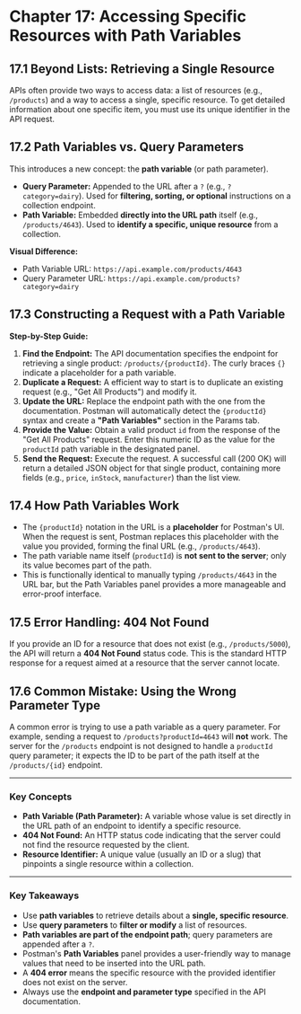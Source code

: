# **Chapter 17: Accessing Specific Resources with Path Variables**

## **17.1 Beyond Lists: Retrieving a Single Resource**

APIs often provide two ways to access data: a list of resources (e.g., `/products`) and a way to access a single, specific resource. To get detailed information about one specific item, you must use its unique identifier in the API request.

## **17.2 Path Variables vs. Query Parameters**

This introduces a new concept: the **path variable** (or path parameter).

*   **Query Parameter:** Appended to the URL after a `?` (e.g., `?category=dairy`). Used for **filtering, sorting, or optional** instructions on a collection endpoint.
*   **Path Variable:** Embedded **directly into the URL path** itself (e.g., `/products/4643`). Used to **identify a specific, unique resource** from a collection.

**Visual Difference:**
*   Path Variable URL: `https://api.example.com/products/4643`
*   Query Parameter URL: `https://api.example.com/products?category=dairy`

## **17.3 Constructing a Request with a Path Variable**

**Step-by-Step Guide:**

1.  **Find the Endpoint:** The API documentation specifies the endpoint for retrieving a single product: `/products/{productId}`. The curly braces `{}` indicate a placeholder for a path variable.
2.  **Duplicate a Request:** A efficient way to start is to duplicate an existing request (e.g., "Get All Products") and modify it.
3.  **Update the URL:** Replace the endpoint path with the one from the documentation. Postman will automatically detect the `{productId}` syntax and create a **"Path Variables"** section in the Params tab.
4.  **Provide the Value:** Obtain a valid product `id` from the response of the "Get All Products" request. Enter this numeric ID as the value for the `productId` path variable in the designated panel.
5.  **Send the Request:** Execute the request. A successful call (200 OK) will return a detailed JSON object for that single product, containing more fields (e.g., `price`, `inStock`, `manufacturer`) than the list view.

## **17.4 How Path Variables Work**

*   The `{productId}` notation in the URL is a **placeholder** for Postman's UI. When the request is sent, Postman replaces this placeholder with the value you provided, forming the final URL (e.g., `/products/4643`).
*   The path variable name itself (`productId`) is **not sent to the server**; only its value becomes part of the path.
*   This is functionally identical to manually typing `/products/4643` in the URL bar, but the Path Variables panel provides a more manageable and error-proof interface.

## **17.5 Error Handling: 404 Not Found**

If you provide an ID for a resource that does not exist (e.g., `/products/5000`), the API will return a **404 Not Found** status code. This is the standard HTTP response for a request aimed at a resource that the server cannot locate.

## **17.6 Common Mistake: Using the Wrong Parameter Type**

A common error is trying to use a path variable as a query parameter. For example, sending a request to `/products?productId=4643` will **not** work. The server for the `/products` endpoint is not designed to handle a `productId` query parameter; it expects the ID to be part of the path itself at the `/products/{id}` endpoint.

***
### **Key Concepts**

*   **Path Variable (Path Parameter):** A variable whose value is set directly in the URL path of an endpoint to identify a specific resource.
*   **404 Not Found:** An HTTP status code indicating that the server could not find the resource requested by the client.
*   **Resource Identifier:** A unique value (usually an ID or a slug) that pinpoints a single resource within a collection.

***
### **Key Takeaways**

*   Use **path variables** to retrieve details about a **single, specific resource**.
*   Use **query parameters** to **filter or modify** a list of resources.
*   **Path variables are part of the endpoint path**; query parameters are appended after a `?`.
*   Postman's **Path Variables** panel provides a user-friendly way to manage values that need to be inserted into the URL path.
*   A **404 error** means the specific resource with the provided identifier does not exist on the server.
*   Always use the **endpoint and parameter type** specified in the API documentation.
